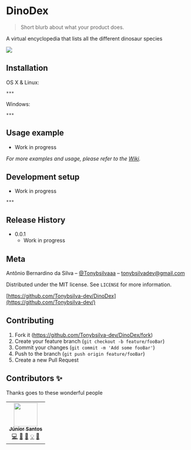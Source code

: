 # DinoDex
> Short blurb about what your product does.

A virtual encyclopedia that lists all the different dinosaur species

![](header.png)

## Installation

OS X & Linux:

```
***
```

Windows:

```
***
```

## Usage example

* Work in progress

 _For more examples and usage, please refer to the [Wiki][wiki]._

## Development setup

* Work in progress

```
***
```
## Release History

* 0.0.1
    * Work in progress

## Meta

Antônio Bernardino da Silva – [@Tonybsilvaaa](https://twitter.com/tonybsilvaaa) – tonybsilvadev@gmail.com

Distributed under the MIT license. See ``LICENSE`` for more information.

[https://github.com/Tonybsilva-dev/DinoDex](https://github.com/Tonybsilva-dev/)

## Contributing

1. Fork it (<https://github.com/Tonybsilva-dev/DinoDex/fork>)
2. Create your feature branch (`git checkout -b feature/fooBar`)
3. Commit your changes (`git commit -m 'Add some fooBar'`)
4. Push to the branch (`git push origin feature/fooBar`)
5. Create a new Pull Request

<!-- Markdown link & img dfn's -->
[wiki]: https://github.com/Tonybsilva-dev/DinoDex/wiki

## Contributors ✨

Thanks goes to these wonderful people

<!-- ALL-CONTRIBUTORS-LIST:START - Do not remove or modify this section -->
<!-- prettier-ignore-start -->
<!-- markdownlint-disable -->
<table>
  <tr>
    <td align="center"><a href="https://github.com/jrjuniorcg"><img src="https://avatars2.githubusercontent.com/u/24655967?s=460&v=4.png" width="64px;" alt=""/><br /><sub><b>Júnior Santos</b></sub></a><br /><a href="#" title="Code">💻</a> <a href="#" title="Maintenance">🚧</a> <a href="https://github.com/Tonybsilva-dev/DinoDex/commits?author=jrjuniorcg" title="Documentation">📖</a> <a href="#" title="Examples">💡</a> <a href="#" title="Design">🎨</a></td>
  </tr>
</table>

<!-- markdownlint-enable -->
<!-- prettier-ignore-end -->
<!-- ALL-CONTRIBUTORS-LIST:END -->
